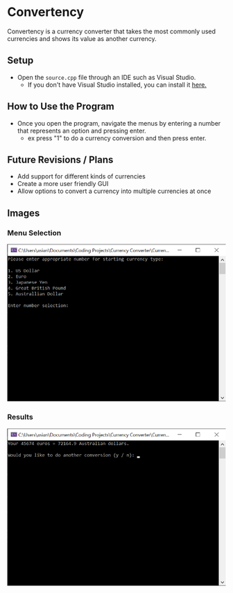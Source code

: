 # Convertency
Convertency is a currency converter that takes the most commonly used currencies and shows its value as another currency.

## Setup
- Open the `source.cpp` file through an IDE such as Visual Studio.
    - If you don't have Visual Studio installed, you can install it [here.](https://visualstudio.microsoft.com/)

## How to Use the Program
- Once you open the program, navigate the menus by entering a number that represents an option and pressing enter.
    - ex press "1" to do a currency conversion and then press enter.

## Future Revisions / Plans
- Add support for different kinds of currencies
- Create a more user friendly GUI
- Allow options to convert a currency into multiple currencies at once

## Images
### Menu Selection
![Menu Selection](https://github.com/MitcheeCostelo/Convertency/blob/main/Images/Menu%20Selection.png)

### Results
![Results](https://github.com/MitcheeCostelo/Convertency/blob/main/Images/Results.png)